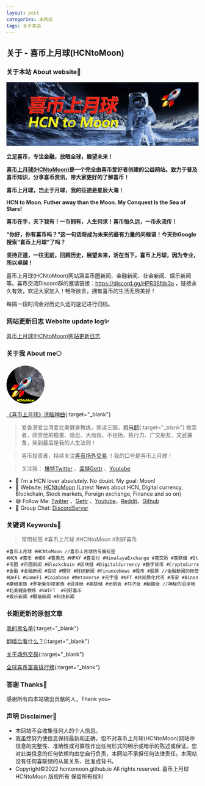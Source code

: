 ```yaml
---
layout: post
categories: 本网站
tags: 关于本站
---
```


## 关于 - 喜币上月球(HCNtoMoon)


###  关于本站 About website🚀

![喜币上月球 HCN to Moon图片](/images/about/HCNtoMoon.jpg "喜币上月球")

**立足喜币，专注金融，放眼全球，展望未来！**

**[喜币上月球(HCNtoMoon)](https://hcntomoon.github.io/)是一个完全由喜币爱好者创建的公益网站。致力于普及喜币知识，分享喜币资讯，带大家更好的了解喜币！**

**喜币上月球，岂止于月球，我的征途是星辰大海！**

**HCN to Moon. Futher away than the Moon. My Conquest Is the Sea of Stars!**



**喜币在手，天下我有！一币拥有，人生何求！喜币恒久远，一币永流传！**

**“你好，你有喜币吗？”这一句话将成为未来的最有力量的问候语！今天你Google搜索“喜币上月球”了吗？**

**坚持正道，一往无前，回顾历史，展望未来，活在当下，喜币上月球，因为专业，所以卓越！**

喜币上月球(HCNtoMoon)网站涵盖币圈新闻、金融新闻、社会新闻、娱乐新闻等。喜币交流Discord群的邀请链接：<https://discord.gg/HPR3Sfds3a> ，链接永久有效，欢迎大家加入！畅所欲言，拥有喜币的生活无限美好！



每隔一段时间会对历史久远的速记进行归档。



### 网站更新日志 Website update log✨ 

[喜币上月球(HCNtoMoon)网站更新日志](https://hcntomoon.github.io/%E7%BD%91%E7%AB%99%E6%9B%B4%E6%96%B0%E6%97%A5%E5%BF%97)

### 关于我 About me🌕 

[![About me图片](/images/about/HCNtoMoon_logo_O_small.png "关于我")](https://www.youtube.com/shorts/RSnNU_QbmG0)

[《喜币上月球》洗脑神曲](https://www.youtube.com/shorts/RSnNU_QbmG0){:target="_blank"} 

> 爱香港爱台湾爱北美健身教练，熟读三国，[司马懿](https://hcntomoon.github.io/%E5%8F%B8%E9%A9%AC%E6%87%BF){:target="_blank"} 推崇者，欣赏他的稳重、隐忍、大局观、不张扬、执行力、广交朋友、文武兼备，笑到最后是我的人生法则！

> 喜币投资者，持续关注[喜币场外交易](https://hcntomoon.github.io/%E5%85%B3%E4%BA%8E%E5%9C%BA%E5%A4%96%E4%BA%A4%E6%98%93) ！我的口号是喜币上月球！

> 关注我： [推特Twitter](https://twitter.com/HCNtoMoon) 、[盖特Gettr](https://gettr.com/user/hcntomoon) 、[Youtube](https://www.youtube.com/channel/UCM3ii_co08ZqJBlWwl5s8zw)

- 🔭 I’m a HCN lover absolutely. No doubt. My goal: Moon! 
- 🚀️ Website:  [HCNtoMoon](https://hcntomoon.github.io/) (Latest News about HCN, Digital currency, Blockchain, Stock markets, Foreign exchange, Finance and so on)
- 😄 Follow Me:  [Twitter](https://twitter.com/HCNtoMoon) 、[Gettr](https://gettr.com/user/hcntomoon) 、[Youtube](https://www.youtube.com/channel/UCM3ii_co08ZqJBlWwl5s8zw)、[Reddit](https://www.reddit.com/user/HCNtoMoon)、[Github](https://github.com/HCNtoMoon)
- 👯 Group Chat:  [DiscordServer](https://discord.gg/HPR3Sfds3a) 


### 关键词 Keywords📱

> 常用标签 #喜币上月球 #HCNtoMoon #利好喜币 

```markdown
#喜币上月球 #HCNtoMoon //喜币上月球的专属标签
#HCN #喜币 #HDO #喜美元 #HPAY #喜支付 #HimalayaExchange #喜交所 #喜联储 #Stablecoin #稳定币 #浮动币 #躺平币 //喜马拉雅交易所相关的标签
#币圈 #币圈新闻 #Blockchain #区块链 #DigitalCurrency #数字货币 #CryptoCurrency #加密货币 #虚拟货币 #Bitcoin #比特币 #ETH #以太坊 //区块链新闻的标签
#金融 #金融新闻 #投资 #理财 #财经新闻 #FinanceNews #股市 #股票 //金融新闻的标签
#DeFi #GameFi #Coinbase #Metaverse #元宇宙 #NFT #非同质化代币 #币安 #Binance #USDT
#摩根家族 #罗斯柴尔德家族 #沼泽地 #美联储 #光明会 #共济会 #骷髅会 //神秘的沼泽地
#北美健身教练 #SWIFT  #利好喜币
#娱乐新闻 #翻墙新闻 #科技新闻
```

### 长期更新的原创文章

[我的黑名单](https://hcntomoon.github.io/%E9%BB%91%E5%90%8D%E5%8D%95){:target="_blank"} 

[翻墙后看什么？](https://hcntomoon.github.io/%E7%BF%BB%E5%A2%99%E5%90%8E%E7%9C%8B%E4%BB%80%E4%B9%88){:target="_blank"} 

[关于场外交易](https://hcntomoon.github.io/%E5%85%B3%E4%BA%8E%E5%9C%BA%E5%A4%96%E4%BA%A4%E6%98%93){:target="_blank"} 

[全球喜币富豪排行榜](https://hcntomoon.github.io/%E5%85%A8%E7%90%83%E5%96%9C%E5%B8%81%E5%AF%8C%E8%B1%AA%E6%8E%92%E8%A1%8C%E6%A6%9C){:target="_blank"} 

### 答谢 Thanks💖 
感谢所有向本站做出贡献的人，Thank you~


### 声明 Disclaimer📢
- 本网站不会收集任何人的个人信息。
- 我虽然努力使信息保持最新和正确，但不对喜币上月球(HCNtoMoon)网站中信息的完整性、准确性或可靠性作出任何形式的明示或暗示的陈述或保证。您对此类信息的任何依赖均由您自行负责，本网站不承担任何法律责任。本网站没有任何喜联储的从属关系、批准或背书。
- Copyright©2022 hcntomoon.github.io All rights reserved. 喜币上月球 HCNtoMoon 版权所有 保留所有权利